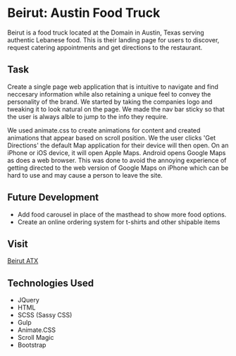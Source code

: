 # Beirut: Austin Food Truck
Beirut is a food truck located at the Domain in Austin, Texas serving authentic Lebanese food. This is their landing page for users to discover, request catering appointments and get directions to the restaurant.

## Task 
Create a single page web application that is intuitive to navigate and find neccesary information while also retaining a unique feel to convey the personality of the brand. We started by taking the companies logo and tweaking it to look natural on the page. We made the nav bar sticky so that the user is always alble to jump to the info they require.

We used animate.css to create animations for content and created animations that appear based on scroll position. We the user clicks 'Get Directions' the default Map application for their device will then open. On an iPhone or iOS device, it will open Apple Maps. Android opens Google Maps as does a web browser. This was done to avoid the annoying experience of getting directed to the web version of Google Maps on iPhone which can be hard to use and may cause a person to leave the site. 

## Future Development
* Add food carousel in place of the masthead to show more food options.
* Create an online ordering system for t-shirts and other shipable items 

## Visit
[Beirut ATX](https://beirutatx.com/)

## Technologies Used
* JQuery
* HTML
* SCSS (Sassy CSS)
* Gulp
* Animate.CSS
* Scroll Magic
* Bootstrap
